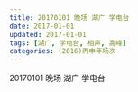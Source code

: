 ```yaml
---
title: 20170101 晚场 湖广 学电台
date: 2017-01-01
updated: 2017-01-01
tags: [湖广, 学电台, 相声, 高峰] 
categories: (2016)丙申年场次 
---
```

20170101 晚场 湖广 学电台
